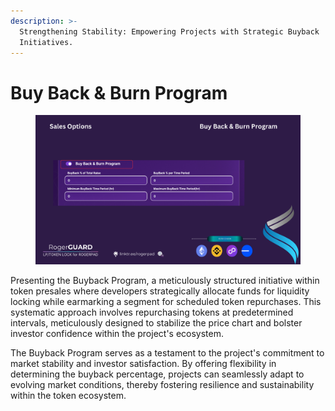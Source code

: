 ```yaml
---
description: >-
  Strengthening Stability: Empowering Projects with Strategic Buyback
  Initiatives.
---
```


# Buy Back & Burn Program

<figure><img src="../../.gitbook/assets/BBB PROGRAM.png" alt=""><figcaption></figcaption></figure>

Presenting the Buyback Program, a meticulously structured initiative within token presales where developers strategically allocate funds for liquidity locking while earmarking a segment for scheduled token repurchases. This systematic approach involves repurchasing tokens at predetermined intervals, meticulously designed to stabilize the price chart and bolster investor confidence within the project's ecosystem.

The Buyback Program serves as a testament to the project's commitment to market stability and investor satisfaction. By offering flexibility in determining the buyback percentage, projects can seamlessly adapt to evolving market conditions, thereby fostering resilience and sustainability within the token ecosystem.
